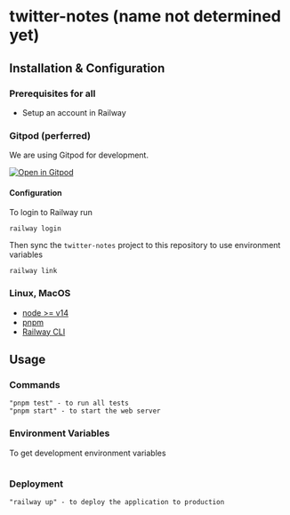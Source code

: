 # twitter-notes (name not determined yet)

## Installation & Configuration

### Prerequisites for all
- Setup an account in Railway

### Gitpod (perferred)

We are using Gitpod for development.

[![Open in Gitpod](https://gitpod.io/button/open-in-gitpod.svg)](https://gitpod.io/#https://github.com/fawaz-alesayi/twitter-notes)

#### Configuration
To login to Railway run
```
railway login
```

Then sync the `twitter-notes` project to this repository to use environment variables
```
railway link
```

### Linux, MacOS
- [node >= v14](https://nodejs.org/en/download/)
- [pnpm](https://pnpm.io/installation)
- [Railway CLI](https://docs.railway.app/cli/installation)

## Usage

### Commands
```
"pnpm test" - to run all tests
"pnpm start" - to start the web server
```

### Environment Variables

To get development environment variables

```

```

### Deployment

```
"railway up" - to deploy the application to production
```